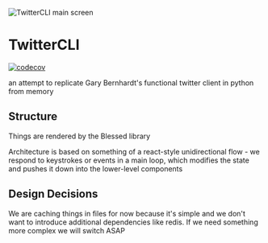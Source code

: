 ![TwitterCLI main screen](https://i.imgur.com/Rw9P4F7.png)

# TwitterCLI
[![codecov](https://codecov.io/gh/grobolom/TwitterCLI/branch/master/graph/badge.svg)](https://codecov.io/gh/grobolom/TwitterCLI)

an attempt to replicate Gary Bernhardt's functional twitter client in python
from memory

## Structure

Things are rendered by the Blessed library

Architecture is based on something of a react-style unidirectional flow - we
respond to keystrokes or events in a main loop, which modifies the state
and pushes it down into the lower-level components

## Design Decisions

We are caching things in files for now because it's simple and we don't want to
introduce additional dependencies like redis. If we need something more complex
we will switch ASAP

